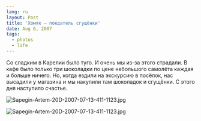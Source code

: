 ```yaml
---
lang: ru
layout: Post
title: 'Хомяк — поедатель сгущёнки'
date: Aug 6, 2007
tags:
  - photos
  - life
---
```


Со сладким в Карелии было туго. И очень мы из-за этого страдали. В кафе было только три шоколадки по цене небольшого самолёта каждая и больше ничего. Но, когда ездили на экскурсию в посёлок, нас высадили у магазина и мы накупили там шоколадок и сгущёнки. С этого дня наступило счастье.

![Sapegin-Artem-20D-2007-07-13-411-1123.jpg](photo://549)

<!--more-->

![Sapegin-Artem-20D-2007-07-13-411-1123.jpg](photo://549)

